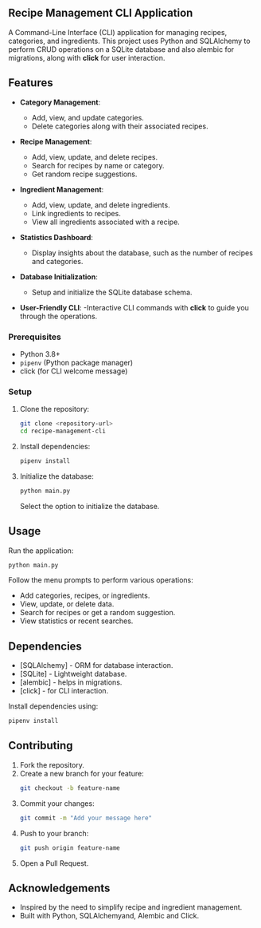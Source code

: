 ## Recipe Management CLI Application

A Command-Line Interface (CLI) application for managing recipes, categories, and ingredients. This project uses Python and SQLAlchemy to perform CRUD operations on a SQLite database and also alembic for migrations, along with **click** for user interaction.

## Features

- **Category Management**:

  - Add, view, and update categories.
  - Delete categories along with their associated recipes.

- **Recipe Management**:

  - Add, view, update, and delete recipes.
  - Search for recipes by name or category.
  - Get random recipe suggestions.

- **Ingredient Management**:

  - Add, view, update, and delete ingredients.
  - Link ingredients to recipes.
  - View all ingredients associated with a recipe.

- **Statistics Dashboard**:

  - Display insights about the database, such as the number of recipes and categories.

- **Database Initialization**:

  - Setup and initialize the SQLite database schema.

- **User-Friendly CLI**:
  -Interactive CLI commands with **click** to guide you through the operations.

### Prerequisites

- Python 3.8+
- `pipenv` (Python package manager)
- click (for CLI welcome message)

### Setup

1. Clone the repository:

   ```bash
   git clone <repository-url>
   cd recipe-management-cli
   ```

2. Install dependencies:

   ```bash
   pipenv install
   ```

3. Initialize the database:
   ```bash
   python main.py
   ```
   Select the option to initialize the database.

## Usage

Run the application:

```bash
python main.py
```

Follow the menu prompts to perform various operations:

- Add categories, recipes, or ingredients.
- View, update, or delete data.
- Search for recipes or get a random suggestion.
- View statistics or recent searches.

## Dependencies

- [SQLAlchemy] - ORM for database interaction.
- [SQLite] - Lightweight database.
- [alembic] - helps in migrations.
- [click] - for CLI interaction.

Install dependencies using:

```bash
pipenv install
```

## Contributing

1. Fork the repository.
2. Create a new branch for your feature:
   ```bash
   git checkout -b feature-name
   ```
3. Commit your changes:
   ```bash
   git commit -m "Add your message here"
   ```
4. Push to your branch:
   ```bash
   git push origin feature-name
   ```
5. Open a Pull Request.

## Acknowledgements

- Inspired by the need to simplify recipe and ingredient management.
- Built with Python, SQLAlchemyand, Alembic and Click.
